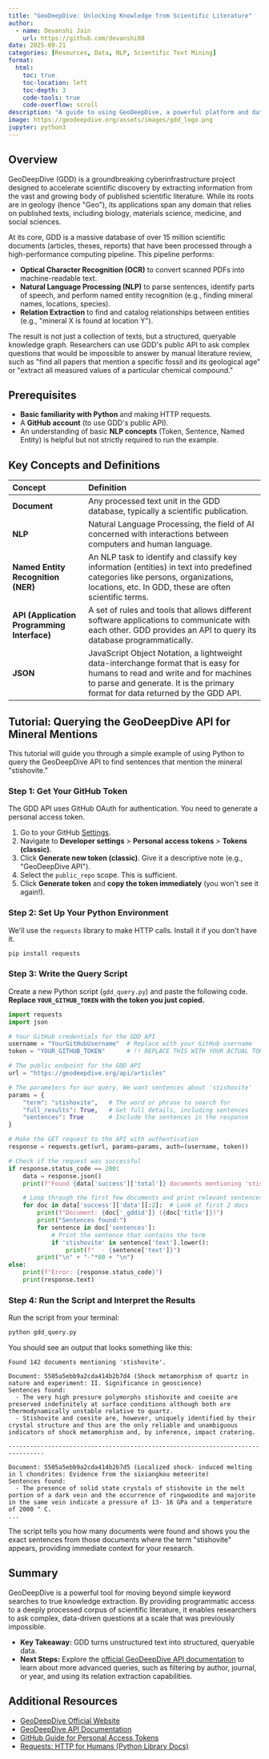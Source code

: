 ```yaml
---
title: "GeoDeepDive: Unlocking Knowledge from Scientific Literature"
author:
  - name: Devanshi Jain
    url: https://github.com/devanshi80
date: 2025-09-21
categories: [Resources, Data, NLP, Scientific Text Mining]
format:
  html:
    toc: true
    toc-location: left
    toc-depth: 3
    code-tools: true
    code-overflow: scroll
description: "A guide to using GeoDeepDive, a powerful platform and database for large-scale text and data mining of scientific documents."
image: https://geodeepdive.org/assets/images/gdd_logo.png
jupyter: python3
---
```


## Overview

GeoDeepDive (GDD) is a groundbreaking cyberinfrastructure project designed to accelerate scientific discovery by extracting information from the vast and growing body of published scientific literature. While its roots are in geology (hence "Geo"), its applications span any domain that relies on published texts, including biology, materials science, medicine, and social sciences.

At its core, GDD is a massive database of over 15 million scientific documents (articles, theses, reports) that have been processed through a high-performance computing pipeline. This pipeline performs:
*   **Optical Character Recognition (OCR)** to convert scanned PDFs into machine-readable text.
*   **Natural Language Processing (NLP)** to parse sentences, identify parts of speech, and perform named entity recognition (e.g., finding mineral names, locations, species).
*   **Relation Extraction** to find and catalog relationships between entities (e.g., "mineral X is found at location Y").

The result is not just a collection of texts, but a structured, queryable knowledge graph. Researchers can use GDD's public API to ask complex questions that would be impossible to answer by manual literature review, such as "find all papers that mention a specific fossil and its geological age" or "extract all measured values of a particular chemical compound."

## Prerequisites

*   **Basic familiarity with Python** and making HTTP requests.
*   A **GitHub account** (to use GDD's public API).
*   An understanding of basic **NLP concepts** (Token, Sentence, Named Entity) is helpful but not strictly required to run the example.

## Key Concepts and Definitions

| Concept | Definition |
| :--- | :--- |
| **Document** | Any processed text unit in the GDD database, typically a scientific publication. |
| **NLP** | Natural Language Processing, the field of AI concerned with interactions between computers and human language. |
| **Named Entity Recognition (NER)** | An NLP task to identify and classify key information (entities) in text into predefined categories like persons, organizations, locations, etc. In GDD, these are often scientific terms. |
| **API (Application Programming Interface)** | A set of rules and tools that allows different software applications to communicate with each other. GDD provides an API to query its database programmatically. |
| **JSON** | JavaScript Object Notation, a lightweight data-interchange format that is easy for humans to read and write and for machines to parse and generate. It is the primary format for data returned by the GDD API. |

## Tutorial: Querying the GeoDeepDive API for Mineral Mentions

This tutorial will guide you through a simple example of using Python to query the GeoDeepDive API to find sentences that mention the mineral "stishovite."

### Step 1: Get Your GitHub Token
The GDD API uses GitHub OAuth for authentication. You need to generate a personal access token.
1.  Go to your GitHub [Settings](https://github.com/settings/profile).
2.  Navigate to **Developer settings** > **Personal access tokens** > **Tokens (classic)**.
3.  Click **Generate new token (classic)**. Give it a descriptive note (e.g., "GeoDeepDive API").
4.  Select the `public_repo` scope. This is sufficient.
5.  Click **Generate token** and **copy the token immediately** (you won't see it again!).

### Step 2: Set Up Your Python Environment
We'll use the `requests` library to make HTTP calls. Install it if you don't have it.
```bash
pip install requests
```

### Step 3: Write the Query Script
Create a new Python script (`gdd_query.py`) and paste the following code. **Replace `YOUR_GITHUB_TOKEN` with the token you just copied.**

```python
import requests
import json

# Your GitHub credentials for the GDD API
username = "YourGitHubUsername"  # Replace with your GitHub username
token = "YOUR_GITHUB_TOKEN"      # !! REPLACE THIS WITH YOUR ACTUAL TOKEN !!

# The public endpoint for the GDD API
url = "https://geodeepdive.org/api/articles"

# The parameters for our query. We want sentences about 'stishovite'
params = {
    "term": "stishovite",   # The word or phrase to search for
    "full_results": True,   # Get full details, including sentences
    "sentences": True       # Include the sentences in the response
}

# Make the GET request to the API with authentication
response = requests.get(url, params=params, auth=(username, token))

# Check if the request was successful
if response.status_code == 200:
    data = response.json()
    print(f"Found {data['success']['total']} documents mentioning 'stishovite'.\n")

    # Loop through the first few documents and print relevant sentences
    for doc in data['success']['data'][:2]:  # Look at first 2 docs
        print(f"Document: {doc['_gddid']} ({doc['title']})")
        print("Sentences found:")
        for sentence in doc['sentences']:
            # Print the sentence that contains the term
            if 'stishovite' in sentence['text'].lower():
                print(f"  - {sentence['text']}")
        print("\n" + "-"*80 + "\n")
else:
    print(f"Error: {response.status_code}")
    print(response.text)
```

### Step 4: Run the Script and Interpret the Results
Run the script from your terminal:
```bash
python gdd_query.py
```

You should see an output that looks something like this:
```
Found 142 documents mentioning 'stishovite'.

Document: 5505a5ebb9a2cda414b2b7d4 (Shock metamorphism of quartz in nature and experiment: II. Significance in geoscience)
Sentences found:
  - The very high pressure polymorphs stishovite and coesite are preserved indefinitely at surface conditions although both are thermodynamically unstable relative to quartz.
  - Stishovite and coesite are, however, uniquely identified by their crystal structure and thus are the only reliable and unambiguous indicators of shock metamorphism and, by inference, impact cratering.

--------------------------------------------------------------------------------

Document: 5505a5ebb9a2cda414b2b7d5 (Localized shock- induced melting in l chondrites: Evidence from the sixiangkou meteorite)
Sentences found:
  - The presence of solid state crystals of stishovite in the melt portion of a dark vein and the occurrence of ringwoodite and majorite in the same vein indicate a pressure of 13- 16 GPa and a temperature of 2000 " C.
...
```
The script tells you how many documents were found and shows you the exact sentences from those documents where the term "stishovite" appears, providing immediate context for your research.

## Summary

GeoDeepDive is a powerful tool for moving beyond simple keyword searches to true knowledge extraction. By providing programmatic access to a deeply processed corpus of scientific literature, it enables researchers to ask complex, data-driven questions at a scale that was previously impossible.

*   **Key Takeaway:** GDD turns unstructured text into structured, queryable data.
*   **Next Steps:** Explore the [official GeoDeepDive API documentation](https://geodeepdive.org/api_help) to learn about more advanced queries, such as filtering by author, journal, or year, and using its relation extraction capabilities.

## Additional Resources

*   [GeoDeepDive Official Website](https://geodeepdive.org/)
*   [GeoDeepDive API Documentation](https://geodeepdive.org/api_help)
*   [GitHub Guide for Personal Access Tokens](https://docs.github.com/en/authentication/keeping-your-account-and-data-secure/managing-your-personal-access-tokens)
*   [Requests: HTTP for Humans (Python Library Docs)](https://requests.readthedocs.io/)
```
